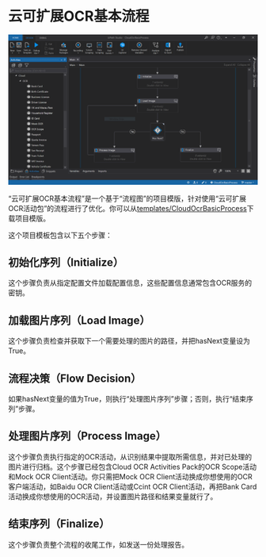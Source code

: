 # 云可扩展OCR基本流程

![云可扩展OCR基本流程](https://github.com/allenlooplee/CloudOcrActivitiesPack/blob/master/docs/images/cloud-ocr-basic-process.png)

“云可扩展OCR基本流程”是一个基于“流程图”的项目模版，针对使用“云可扩展OCR活动包”的流程进行了优化。你可以从[templates/CloudOcrBasicProcess](https://github.com/allenlooplee/CloudOcrActivitiesPack/tree/master/templates/CloudOcrBasicProcess)下载项目模版。

这个项目模板包含以下五个步骤：

## 初始化序列（Initialize）

这个步骤负责从指定配置文件加载配置信息，这些配置信息通常包含OCR服务的密钥。

## 加载图片序列（Load Image）

这个步骤负责检查并获取下一个需要处理的图片的路径，并把hasNext变量设为True。

## 流程决策（Flow Decision）

如果hasNext变量的值为True，则执行“处理图片序列”步骤；否则，执行“结束序列”步骤。

## 处理图片序列（Process Image）

这个步骤负责执行指定的OCR活动，从识别结果中提取所需信息，并对已处理的图片进行归档。这个步骤已经包含Cloud OCR Activities Pack的OCR Scope活动和Mock OCR Client活动。你只需把Mock OCR Client活动换成你想使用的OCR客户端活动，如Baidu OCR Client活动或Ccint OCR Client活动，再把Bank Card活动换成你想使用的OCR活动，并设置图片路径和结果变量就行了。

## 结束序列（Finalize）

这个步骤负责整个流程的收尾工作，如发送一份处理报告。
